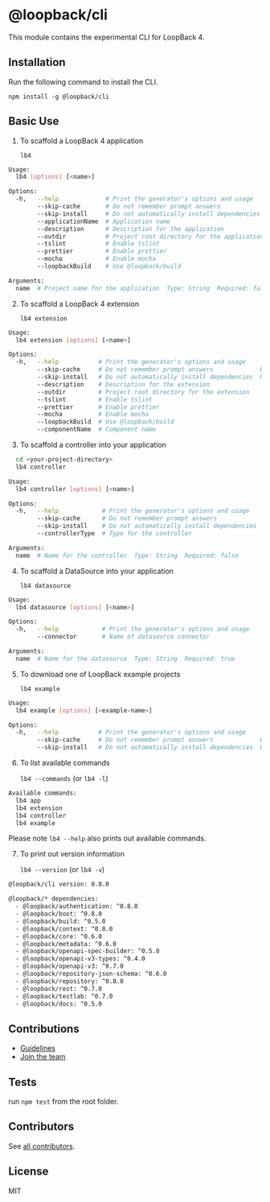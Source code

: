 # @loopback/cli

This module contains the experimental CLI for LoopBack 4.

## Installation

Run the following command to install the CLI.

`npm install -g @loopback/cli`

## Basic Use

1. To scaffold a LoopBack 4 application

   `lb4`

```sh
Usage:
  lb4 [options] [<name>]

Options:
  -h,   --help             # Print the generator's options and usage
        --skip-cache       # Do not remember prompt answers              Default: false
        --skip-install     # Do not automatically install dependencies   Default: false
        --applicationName  # Application name
        --description      # Description for the application
        --outdir           # Project root directory for the application
        --tslint           # Enable tslint
        --prettier         # Enable prettier
        --mocha            # Enable mocha
        --loopbackBuild    # Use @loopback/build

Arguments:
  name  # Project name for the application  Type: String  Required: false
```

2. To scaffold a LoopBack 4 extension

   `lb4 extension`

```sh
Usage:
  lb4 extension [options] [<name>]

Options:
  -h,   --help           # Print the generator's options and usage
        --skip-cache     # Do not remember prompt answers             Default: false
        --skip-install   # Do not automatically install dependencies  Default: false
        --description    # Description for the extension
        --outdir         # Project root directory for the extension
        --tslint         # Enable tslint
        --prettier       # Enable prettier
        --mocha          # Enable mocha
        --loopbackBuild  # Use @loopback/build
        --componentName  # Component name
```

3. To scaffold a controller into your application

```sh
  cd <your-project-directory>
  lb4 controller
```

```sh
Usage:
  lb4 controller [options] [<name>]

Options:
  -h,   --help            # Print the generator's options and usage
        --skip-cache      # Do not remember prompt answers             Default: false
        --skip-install    # Do not automatically install dependencies  Default: false
        --controllerType  # Type for the controller

Arguments:
  name  # Name for the controller  Type: String  Required: false
```

4. To scaffold a DataSource into your application

    `lb4 datasource`

```sh
Usage:
  lb4 datasource [options] [<name>]

Options:
  -h,   --help            # Print the generator's options and usage
        --connector       # Name of datasource connector

Arguments:
  name  # Name for the datasource  Type: String  Required: true
```

5. To download one of LoopBack example projects

   `lb4 example`

```sh
Usage:
  lb4 example [options] [<example-name>]

Options:
  -h,   --help           # Print the generator's options and usage
        --skip-cache     # Do not remember prompt answers             Default: false
        --skip-install   # Do not automatically install dependencies  Default: false
```

6. To list available commands

   `lb4 --commands` (or `lb4 -l`)

```sh
Available commands:
  lb4 app
  lb4 extension
  lb4 controller
  lb4 example
```

Please note `lb4 --help` also prints out available commands.

7. To print out version information

   `lb4 --version` (or `lb4 -v`)

```sh
@loopback/cli version: 0.8.0

@loopback/* dependencies:
  - @loopback/authentication: ^0.8.0
  - @loopback/boot: ^0.8.0
  - @loopback/build: ^0.5.0
  - @loopback/context: ^0.8.0
  - @loopback/core: ^0.6.0
  - @loopback/metadata: ^0.6.0
  - @loopback/openapi-spec-builder: ^0.5.0
  - @loopback/openapi-v3-types: ^0.4.0
  - @loopback/openapi-v3: ^0.7.0
  - @loopback/repository-json-schema: ^0.6.0
  - @loopback/repository: ^0.8.0
  - @loopback/rest: ^0.7.0
  - @loopback/testlab: ^0.7.0
  - @loopback/docs: ^0.5.0
```

## Contributions

- [Guidelines](https://github.com/strongloop/loopback-next/blob/master/docs/CONTRIBUTING.md)
- [Join the team](https://github.com/strongloop/loopback-next/issues/110)

## Tests

run `npm test` from the root folder.

## Contributors

See
[all contributors](https://github.com/strongloop/loopback-next/graphs/contributors).

## License

MIT
